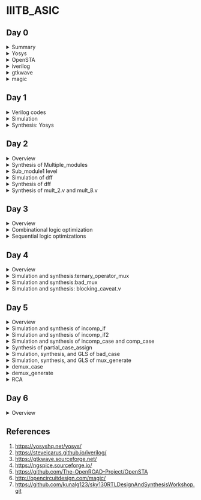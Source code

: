 # IIITB_ASIC
## Day 0 

<details>
 <summary> Summary </summary>

  Installed the needed tools.

</details>	
	
 <details>
 <summary> Yosys </summary>
  
  I installed Yosys using the following commands:

  ```bash  
  git clone https://github.com/YosysHQ/yosys.git
  cd yosys-master 
  sudo apt install make 
  sudo apt-get install build-essential clang bison flex \
      libreadline-dev gawk tcl-dev libffi-dev git \
      graphviz xdot pkg-config python3 libboost-system-dev \
      libboost-python-dev libboost-filesystem-dev zlib1g-dev
  make 
  sudo make install
  ```
Below is the screenshot showing sucessful installation:
![image](https://github.com/Pruthvi-Parate/IIITB_ASIC/assets/72121158/00d73ed4-2207-4dd9-a57a-eac68fcb04ef)



Below is the screenshot showing sucessful launch:
![image](https://github.com/Pruthvi-Parate/IIITB_ASIC/assets/72121158/04cc4e16-3179-41b8-a22a-90ff37dcd33a)

</details>
 <details>
 <summary> OpenSTA </summary>
   
I installed and built OpenSTA (including the needed packages) using the following commands:
 ```bash
sudo apt-get install cmake clang gcctcl swig bison flex
git clone https://github.com/The-OpenROAD-Project/OpenSTA.git
cd OpenSTA
mkdir build
cd build
cmake ..
make
```
Below is the screenshot showing sucessful installation:
![image](https://github.com/Pruthvi-Parate/IIITB_ASIC/assets/72121158/a36e4559-abd5-4fba-8f97-2acbcd7f9d92)
Below is the screenshot showing sucessful launch:
![image](https://github.com/Pruthvi-Parate/IIITB_ASIC/assets/72121158/999fc719-b6f8-4ce7-8028-4f66efe2ecf4)
</details>
 <details>
 <summary> iverilog </summary>
	 
 I installed iverilog using the following command:
  ```bash
sudo apt-get install iverilog
  ```
 Below is the screenshot showing sucessful launch:
 
![image](https://github.com/Pruthvi-Parate/IIITB_ASIC/assets/72121158/fd1861a0-3995-4f15-b0aa-f58e18e02082)
</details>
 <details>
 <summary> gtkwave </summary>

  I installed gtkwave using the following command:
```bash
sudo apt-get install gtkwave
```

 Below is the screenshot showing sucessful launch:
 ![image](https://github.com/Pruthvi-Parate/IIITB_ASIC/assets/72121158/21386995-18ef-4c1d-a188-b1d97fab11ce)
![image](https://github.com/Pruthvi-Parate/IIITB_ASIC/assets/72121158/05fc8a66-be0e-42fc-8189-71243c46cdf7)

</details>
 <details>
 <summary> magic </summary>


I installed magic using the following commands:
  ```bash
sudo apt-get install m4
sudo apt-get install tcsh
sudo apt-get install csh
sudo apt-get install libx11-dev
sudo apt-get install tcl-dev tk-dev
sudo apt-get install libcairo2-dev
sudo apt-get install mesa-common-dev libglu1-mesa-dev
sudo apt-get install libncurses-dev
 ```
 Below is the screenshot showing sucessful launch:
 ![image](https://github.com/Pruthvi-Parate/IIITB_ASIC/assets/72121158/5e3c330f-8b2d-4f9f-a73c-6e781ca9d3b7)
</details>

## Day 1

<details>
 <summary> Verilog codes </summary>

  Here in this section I used the 2*1 mux which is taken from https://github.com/kunalg123/sky130RTLDesignAndSynthesisWorkshop.git
</details>
<details>
	<summary>Simulation</summary>
	
Below is the screenshot of code of goodmux and its testbench:
![goodmux](https://github.com/Pruthvi-Parate/IIITB_ASIC/assets/72121158/552e8728-67a3-43a3-bb54-b22fa3ed12b8)
	
Below is the gtkwave plot:
![gtkwave](https://github.com/Pruthvi-Parate/IIITB_ASIC/assets/72121158/c87070f6-dcc1-46fb-9976-f673ae6033e9)
</details>
<details>
	<summary>Synthesis: Yosys</summary>
	I used following commands to synthesize :
	
	
	yosys> read_liberty -lib ../lib/sky130_fd_sc_hd__tt_025C_1v80.lib
	yosys> read_verilog good_mux.v
	yosys> synth -top good_mux
	yosys> abc -liberty ../lib/sky130_fd_sc_hd__tt_025C_1v80.lib
	yosys> show

   Below is the screenshot of synthesized design:
   
   ![yosys](https://github.com/Pruthvi-Parate/IIITB_ASIC/assets/72121158/ec14dd89-6aa1-4e07-be66-b71de591e1da)
   
I used the following commands to generate the netlist:
 ```bash
 yosys> write_verilog mymux_netlist.v
 yosys> write_verilog -noattr mymux_netlist.v
 ```
Below is the screenshots for both: 

![netlist](https://github.com/Pruthvi-Parate/IIITB_ASIC/assets/72121158/2439985b-e072-406d-a89a-ed03de4f9cb6)
![noattr](https://github.com/Pruthvi-Parate/IIITB_ASIC/assets/72121158/6cd9948e-d76c-4327-bb75-3746fb97267d)

</details>

## Day 2

<details>
 <summary> Overview </summary>

  In this section, I embarked on a comprehensive synthesis process that encompassed various levels of design abstraction. Initially, I tackled the task of synthesizing a multiple module structure, composed of two distinct submodules. This synthesis endeavor took place both at the multiple module level, considering both hierarchical and flattened forms, as well as at the individual submodule level. The latter level of synthesis holds particular significance for two key reasons.
  Here I took the verilog codes from : https://github.com/kunalg123/sky130RTLDesignAndSynthesisWorkshop.git
</details>

<details>
	<summary>Synthesis of Multiple_modules</summary>
	This segment of the study elucidates the synthesis process applied to multiple modules, emphasizing a departure from the single-module approach. The Yosys commands, previously outlined and discussed, form the cornerstone of this synthesis process, adapted and executed to accommodate two distinct design types.Below is 
	the commands for synthesis
	
	yosys> read_liberty -lib <path to lib file>
	yosys> read_verilog <path to verilog file>
	yosys> synth -top <top_module_name>
	yosys> abc -liberty <path to lib file>
	yosys> flatten
	yosys> show
	yosys> write_verilog -noattr <file_name_netlist.v>

  Below is the representation of hierarchy design.
  
  ![mulmod](https://github.com/Pruthvi-Parate/IIITB_ASIC/assets/72121158/367b38d8-99ff-46f2-8d6e-57f45b299b26)


 Below is the netlist.
 
 ![noattr](https://github.com/Pruthvi-Parate/IIITB_ASIC/assets/72121158/1f99673d-5d59-4680-973f-12411458e16e)

 And below is the flat code and design.
 
 ![flatcmd](https://github.com/Pruthvi-Parate/IIITB_ASIC/assets/72121158/329fa960-e360-41bc-810e-3526b92d8426)

![flatcode](https://github.com/Pruthvi-Parate/IIITB_ASIC/assets/72121158/b2f62f6c-d550-4b9d-8c22-7a05db80124e)


 ![flattenimg](https://github.com/Pruthvi-Parate/IIITB_ASIC/assets/72121158/8af15e87-9c85-4025-86ac-ba5248173f0f)

</details>
<details>
	<summary>Sub_module1 level
</summary>
Below is the schematic of submodule1.

 ![submodule1](https://github.com/Pruthvi-Parate/IIITB_ASIC/assets/72121158/61c7bea7-1786-4b36-aa95-7e047f92adf2)

</details>

<details><summary>
	Simulation of dff
</summary>
Below is the representation of dff with async reset.

![asyncReset](https://github.com/Pruthvi-Parate/IIITB_ASIC/assets/72121158/35102baa-7ca3-4eb4-af0f-895af9a7f355)

Below is the representation of dff with async set.

![asyncSet](https://github.com/Pruthvi-Parate/IIITB_ASIC/assets/72121158/b0c37d01-647c-47b7-b943-666b52612f20)

Below is the representation of dff with sync reset.

![syncReset](https://github.com/Pruthvi-Parate/IIITB_ASIC/assets/72121158/a5059c10-54f0-40a3-92c6-6a398322405f)

</details>

<details><summary>
	Synthesis of dff
</summary>
Below is the representation of dff with async reset.

![SasyncReset](https://github.com/Pruthvi-Parate/IIITB_ASIC/assets/72121158/f19796c8-7ed9-4921-a9f6-233f07f0e436)



Below is the representation of dff with async set.

![SasyncSet](https://github.com/Pruthvi-Parate/IIITB_ASIC/assets/72121158/aacdea48-5b17-4fad-b908-e61c28cdfb2d)


Below is the representation of dff with sync reset.

![SsyncReset](https://github.com/Pruthvi-Parate/IIITB_ASIC/assets/72121158/6e0d8c82-09ad-4391-b142-aaa4bf1d55a8)


</details>

<details><summary>
	Synthesis of mult_2.v and mult_8.v
</summary>

Below is the representation of synthesized design of mult2.

![mul2file](https://github.com/Pruthvi-Parate/IIITB_ASIC/assets/72121158/cca0aef9-f183-449c-a4a8-d99f962558f8)

![mul2](https://github.com/Pruthvi-Parate/IIITB_ASIC/assets/72121158/cee43580-913f-4dd5-be7f-57a70c1da116)


Below is the representation of synthesized design of mult8.

![mult8file](https://github.com/Pruthvi-Parate/IIITB_ASIC/assets/72121158/f3aac94f-0eba-4648-b586-d74c989249c9)

![mult8](https://github.com/Pruthvi-Parate/IIITB_ASIC/assets/72121158/6dd542e3-ed60-442f-9a50-bd557e2d4c52)


</details>

  ## Day 3
<details><summary>
	Overview
</summary> 
Within the expansive realm of ASIC design, the principles of optimization serve as the cornerstone for achieving enhanced performance, efficiency, and functionality. By employing techniques such as Boolean logic optimization, logic synthesis, and technology mapping, we can ensure that the combinational logic in your ASIC design is fine-tuned for optimal speed and efficiency.
</details>
<details> <summary>Combinational logic optimization</summary> 
Combinational optimization stands as a cornerstone in the process of ASIC design, focusing on logic circuits that produce output solely based on their current input values. At this stage, optimization is aimed at refining the logic gates and their interconnections to achieve minimal propagation delays, reduced power consumption, and compact layouts. Below are the commands
	
	yosys> read_liberty -lib ../lib/sky130_fd_sc_hd__tt_025C_1v80.lib
	yosys> read_verilog opt_check.v
	yosys> synth -top opt_check
	yosys> opt_clean -purge
	yosys> abc -liberty ../lib/sky130_fd_sc_hd__tt_025C_1v80.lib
	yosys> show

Below is the representation of the optimized design.

![optcheck](https://github.com/Pruthvi-Parate/IIITB_ASIC/assets/72121158/ebaf879b-9d1b-41ea-9426-87c5c6c60caf)


Below it the representation to view synthesized design of optimized optcheck_2.v (y=a?1:b)

![optcheck2](https://github.com/Pruthvi-Parate/IIITB_ASIC/assets/72121158/2065d93b-04bf-423b-b73f-923bbe15eee4)


Below it the representation to view synthesized design of optimized optcheck_3.v (y=a?(c?b:0):0)

![optcheck3](https://github.com/Pruthvi-Parate/IIITB_ASIC/assets/72121158/70244762-58d2-4a12-9a3f-a627ac457488)


Below it the representation to view synthesized design of optimized optcheck_4.v (y = a?(b?(a & c ):c):(!c))

![optcheck4](https://github.com/Pruthvi-Parate/IIITB_ASIC/assets/72121158/a7318da5-06db-4160-bc2a-71979991b89c)


Below it the representation to view synthesized design of optimized multiple_module_opt.v 

![multimodopt2](https://github.com/Pruthvi-Parate/IIITB_ASIC/assets/72121158/ed4ab85e-722f-4799-9007-4553267a4210)


</details>
<details><summary>
	Sequential logic optimizations
</summary>
Sequential optimization, on the other hand, delves into the complexities introduced by memory elements and feedback loops within a circuit. These components give rise to sequential logic, where the output depends not just on the current inputs but also on the previous states. Achieving optimal performance in sequential logic requires a holistic approach, incorporating factors like clock frequency, setup and hold times, and routing congestion. 

 Below is the command  to simulate the design of dff_const1.v
 
```
iverilog dff_const1.v tb_dff_const1.v
./a.out
gtkwave tb_dff_const1.vdc
 ```
<details><summary>dff_const1</summary>
Below is the representation of the obtained simulation

![wavedff1](https://github.com/Pruthvi-Parate/IIITB_ASIC/assets/72121158/ac0e1d94-3715-4570-b9f7-695dff470d61)


Below is the representation of syntesized design of optimized dff_const1.v

![Synthdff1](https://github.com/Pruthvi-Parate/IIITB_ASIC/assets/72121158/543a5741-03e4-48cf-bff1-5abb50d1b960)


</details>

<details><summary>dff_const2</summary>
Below is the representation of the obtained simulation

![wavedff2](https://github.com/Pruthvi-Parate/IIITB_ASIC/assets/72121158/b481f748-070c-4073-b2ad-155017c65a87)


Below is the representation of syntesized design of optimized dff_const2.v

![synth2](https://github.com/Pruthvi-Parate/IIITB_ASIC/assets/72121158/a00e4f40-706a-4d4e-8bae-8295b8a98869)


</details>

<details><summary>dff_const3</summary>
Below is the representation of the obtained simulation

![wavedff3](https://github.com/Pruthvi-Parate/IIITB_ASIC/assets/72121158/d0b8116e-ae01-4165-af26-1674dbbb4759)


Below is the representation of syntesized design of optimized dff_const3.v

![synth3](https://github.com/Pruthvi-Parate/IIITB_ASIC/assets/72121158/d28c3615-7f9e-4699-a35a-1a7816cc78ec)


</details>

<details><summary>dff_const4</summary>
Below is the representation of the obtained simulation

![wavedff4](https://github.com/Pruthvi-Parate/IIITB_ASIC/assets/72121158/201203b6-fe4b-43be-85b0-06b792bc6146)


Below is the representation of syntesized design of optimized dff_const4.v

![synth4](https://github.com/Pruthvi-Parate/IIITB_ASIC/assets/72121158/a0a6032a-f9a6-4751-ba23-b0884f11facb)


</details>

<details><summary>dff_const5</summary>
	
Below is the representation of the obtained simulation

![wavedff5](https://github.com/Pruthvi-Parate/IIITB_ASIC/assets/72121158/52d88382-92ab-4d49-98be-2184812e82ad)


Below is the representation of syntesized design of optimized dff_const5.v

![synth5](https://github.com/Pruthvi-Parate/IIITB_ASIC/assets/72121158/3d9e9a9d-b319-4825-8fda-af72474670a2)


</details>

<details><summary>counter_opt</summary>


Below is the representation of optimized design

![synthcounter](https://github.com/Pruthvi-Parate/IIITB_ASIC/assets/72121158/07e26d54-fd47-455e-ba89-6800bdb4cbab)


</details>

<details><summary>counter_opt2</summary>

Below is the representation of syntesized design

![synthcounter2](https://github.com/Pruthvi-Parate/IIITB_ASIC/assets/72121158/d7ba7d27-83c6-4d7d-89bf-9dbb908e00bb)


</details>

</details>

## Day 4

<details> <summary>
	Overview
</summary>
Gate-level simulation is a crucial aspect of digital hardware design and verification, especially in fields like VLSI, FPGA, and ASIC design. It involves simulating the behavior of a digital circuit at the gate level, which is the lowest level of abstraction in the design hierarchy. Gate-level simulation helps verify the correctness of a circuit's logic and functionality before fabrication or implementation on hardware.  

Blocking assignments are executed sequentially in the order they appear in the code. When a blocking assignment is encountered, the right-hand side (RHS) expression is evaluated immediately, and the signal on the left-hand side (LHS) is updated with the new value.
Non-blocking assignments, on the other hand, are not executed immediately. Instead, all non-blocking assignments within a procedural block are evaluated simultaneously at the end of the block's execution.

</details>

<details><summary> 
	Simulation and synthesis:ternary_operator_mux
</summary>

Below are the commands

```
iverilog <name verilog: ternary_operator_mux.v tb_ternary_operator_mux.v
./a.out
gtkwave tb_ternary_operator_mux.vcd
```
Below is the obtained simulation which acts as mux

![simtern](https://github.com/Pruthvi-Parate/IIITB_ASIC/assets/72121158/830066ba-fa93-410c-9fb6-1cffe3ecc9c6)

![synthtern](https://github.com/Pruthvi-Parate/IIITB_ASIC/assets/72121158/4751c1c3-6de4-49be-a663-d7598179bbf3)


Below is the command and representation to synthesis the design into netlist of mux.

	yosys> read_liberty -lib ../lib/sky130_fd_sc_hd__tt_025C_1v80.lib
	yosys> read_verilog ternary_operator_mux.v
	yosys> synth -top ternary_operator_mux
	yosys> abc -liberty ../lib/sky130_fd_sc_hd__tt_025C_1v80.lib
	yosys> write_verilog -noattr ternary_operator_mux_net.v
	yosys> show

Below is the obtained net file

![ternnetlist](https://github.com/Pruthvi-Parate/IIITB_ASIC/assets/72121158/bf46f287-2de8-4fe2-b5c7-c0c0cb2d86b8)


Below is the commands GLS of mux

```
iverilog <path to verilog model: ../mylib/verilog_model/primitives.v> <path to sky130_fd_sc_hd__tt_025C_1v80.lib: ../lib/sky130_fd_sc_hd__tt_025C_1v80.lib> <name netlist: ternary_operator_mux_net.v> <name testbench: tb_ternary_operator_mux.v>
./a.out
gtkwave tb_ternary_operator_mux.vcd
```

Below is the simulation which matches with pre-synthesis simulation

![postsimtern](https://github.com/Pruthvi-Parate/IIITB_ASIC/assets/72121158/b49838e9-8c41-4a13-89b0-820dadb78fd3)


</details>

<details><summary> Simulation and synthesis:bad_mux</summary>

 Below are the commands to simulate bad_mux

  In the provided screenshot below of the simulation results, it is apparent that a concerning behavior has been observed. Specifically, the discrepancy arises when the inputs undergo alterations. In this context, it is evident that the variable "y" fails to undergo evaluation. This outcome contradicts the expected behavior and signifies an anomaly in the simulation process. 

![simmux](https://github.com/Pruthvi-Parate/IIITB_ASIC/assets/72121158/5a4f9f9f-4e4e-495d-a5e7-1785b912d4ab)


Below is the command to synthesize the design into netlist

	yosys> read_liberty -lib ../lib/sky130_fd_sc_hd__tt_025C_1v80.lib
	yosys> read_verilog  bad_mux.v
	yosys> synth -top bad_mux
	yosys> abc -liberty sky130_fd_sc_hd__tt_025C_1v80.lib
	yosys> write_verilog -noattr bad_mux_net.v
	yosys> show

Below is the representation of design

![synthmux](https://github.com/Pruthvi-Parate/IIITB_ASIC/assets/72121158/e773a738-f511-42d4-be5e-b125fd604448)


Below is the netlist

![netlist](https://github.com/Pruthvi-Parate/IIITB_ASIC/assets/72121158/e75eb526-e682-450f-b0f1-ae7d9cd959fd)


Below is the commands GLS of mux

```
iverilog <path to verilog model: ../mylib/verilog_model/primitives.v> <path to sky130_fd_sc_hd__tt_025C_1v80.lib: ../lib/sky130_fd_sc_hd__tt_025C_1v80.lib> <name netlist: bad_mux_net.v> <name testbench: tb_bad_mux.v>
./a.out
gtkwave tb_bad_mux.vdc
```

Below is the representation of obtained simulation and as you can see it's not matching up with the simulation we did before which was pre-synthesis simulation

</details>

<details><summary>
	Simulation and synthesis: blocking_caveat.v
</summary>
	
Below is the commands to simulate blocking_caveat

 ```
iverilog blocking_caveat.v tb_blocking_caveat.v
./a.out
gtkwave tb_blocking_caveat.vcd
```
Displayed below is a visual representation , showcasing the outcome of the simulation we've conducted. Notably, upon careful observation, it becomes evident that the variable "d" is retaining or holding on to its previous values. Strikingly, this behavior is akin to what one might expect from a flip-flop in a circuit, even though the circuit configuration in question does not involve an actual flip-flop component. This incongruence with the intended design and function of the circuit constitutes an incorrect behavior, indicating a deviation from the anticipated simulation results.

![simulationpre](https://github.com/Pruthvi-Parate/IIITB_ASIC/assets/72121158/f86aeae0-12cb-422d-a78d-d212d1255895)


Below is the synthesis of the design

![synth](https://github.com/Pruthvi-Parate/IIITB_ASIC/assets/72121158/4747ca8d-4a53-4f3a-aed5-6d9cc5dcc2f2)


Below is the netlist showing

![netlist](https://github.com/Pruthvi-Parate/IIITB_ASIC/assets/72121158/295d8434-77fb-483b-9f0c-a60fbbd4b768)


Below is the commands GLS of blocking_caveat 

```
iverilog <path to verilog model: ../mylib/verilog_model/primitives.v> <path to verilog model: ../mylib/verilog_model/sky130_fd_sc_hd.v> <name netlist: blocking_caveat_net.v> <name testbench: tb_blocking_caveat.v>
./a.out
gtkwave tb_blocking_caveat.vdc
```

Below representation shows an evident dissimilarity arises when comparing this simulation result with the simulation executed prior to the synthesis stage. The primary reason for this disparity can be attributed to the presence of a blocking statement within the design. 



</details>

## Day 5

<details><summary>Overview</summary>
	
In the realm of ASIC VLSI system design, efficient decision-making and control flow mechanisms are paramount to achieving optimal performance and functionality. This is where conditional constructs such as "if" and "case" statements play a pivotal role. These statements serve as powerful tools for directing the behavior of digital circuits, allowing designers to create dynamic responses based on specific conditions or input values. In this context, the intricate interplay between these conditional statements and the underlying hardware architecture forms the cornerstone of crafting sophisticated and responsive ASIC designs.Below shown hardware representation

![WhatsApp Image 2023-08-15 at 2 28 19 PM](https://github.com/Pruthvi-Parate/IIITB_ASIC/assets/72121158/fce217f0-6689-4b57-bd08-68d28b348078)

![WhatsApp Image 2023-08-15 at 2 28 19 PM (1)](https://github.com/Pruthvi-Parate/IIITB_ASIC/assets/72121158/7b01a184-a5fc-41e3-a3ef-b5ea0378063e)



</details>

<details><summary>Simulation and synthesis of incomp_if</summary>

Presented below is a representation of simulation and synthesis showcasing the outcome of the simulation process. Upon analysis, it becomes evident that an inferred latch has materialized within the design. This inference is drawn from the observation that the output consistently retains a constant value during instances when the "select" signal fails to achieve a high state.

![sim](https://github.com/Pruthvi-Parate/IIITB_ASIC/assets/72121158/cc6d44b1-09b7-4580-a6cd-1ad9be1fd976)

![synthif](https://github.com/Pruthvi-Parate/IIITB_ASIC/assets/72121158/dddffa3c-8df3-40fc-89ec-5de71965cc4f)


</details>

<details><summary>
	Simulation and synthesis of incomp_if2
</summary>
	
Below is shown simulation and synthesized representation of incomp_if2

![sim2](https://github.com/Pruthvi-Parate/IIITB_ASIC/assets/72121158/e1f4b047-e004-4bb8-9a67-0216f79cc444)

![synth2](https://github.com/Pruthvi-Parate/IIITB_ASIC/assets/72121158/7365230c-93e3-46d0-ac65-5a33cc0ee0ed)

 
</details>

<details><summary> Simulation and synthesis of incomp_case and comp_case</summary>
In essence, a "case" statement involves evaluating a given expression against a set of predefined conditions, known as case values. Once a match is found between the expression and a case value, the associated block of logic is executed. This allows for the implementation of various pathways based on different input scenarios.

![WhatsApp Image 2023-08-15 at 2 38 38 PM](https://github.com/Pruthvi-Parate/IIITB_ASIC/assets/72121158/629fbd4f-8d3e-4639-8384-a31e2c2996be)

 
following are the commands

```
iverilog comp_case.v tb_comp_case.v
./a.out
gtkwave tb_comp_case.vcd
```

Below is shown representation of simulation and synthesis. This behavior specifically manifests when the "select" signal is assigned a value of either 2 or 3, with particular emphasis on the condition where the second bit of the "select" signal, denoted as sel[1], asserts a logic level of 1.

![compsim](https://github.com/Pruthvi-Parate/IIITB_ASIC/assets/72121158/589c1cdd-07a2-416b-842e-c2c7f943a699)

![compsynth](https://github.com/Pruthvi-Parate/IIITB_ASIC/assets/72121158/1ded7ad9-ab9b-47e4-8522-291142549ee0)

 Below is the representation of incomp_case

![sim](https://github.com/Pruthvi-Parate/IIITB_ASIC/assets/72121158/1b7f94b4-2ab4-4fc6-8f1d-0753cd2aa156)

![synth](https://github.com/Pruthvi-Parate/IIITB_ASIC/assets/72121158/8efbce99-bd54-4d68-9cd7-0f033bd41ca0)

 
</details>

<details><summary>Synthesis of partial_case_assign</summary>

Displayed here is a representation of the design achieved, and within it, a clear outcome aligns with our expectations. As anticipated, a single latch materializes, governing the behavior of the x output. Moreover, the boolean expressions we foresaw for both x and y are convincingly deduced by the design itself. This means that the logic we intended for x and y, the way they should operate based on specific conditions, is accurately recognized and implemented by the design.

![partialcase](https://github.com/Pruthvi-Parate/IIITB_ASIC/assets/72121158/d29999cb-1dc5-4273-b6ec-20072a4f91ea)



</details>

<details><summary>Simulation, synthesis, and GLS of bad_case</summary>

 Below is the representation of bad_case. When the "select" input is set to the binary value "11," a puzzling situation arises within the simulation. In this circumstance, the simulator appears to grapple with determining the appropriate course of action, resulting in the y output steadfastly assuming a constant value of "1."

![sim](https://github.com/Pruthvi-Parate/IIITB_ASIC/assets/72121158/4a229020-f5eb-49f1-8273-cee1164978d1)

![synth](https://github.com/Pruthvi-Parate/IIITB_ASIC/assets/72121158/801fba72-cef6-4d7c-9ee3-7fcfabd30d85)


 Below are the commands for GLS
 ```
iverilog  ../mylib/verilog_model/primitives.v ../mylib/verilog_model/sky130_fd_sc_hd.v bad_case_net.v tb_bad_case.v
./a.out
gtkwave tb_bad_case.vcd
```

Below is the simulation in which we can see the mismatch

![Gls-sim](https://github.com/Pruthvi-Parate/IIITB_ASIC/assets/72121158/e6059b11-1a61-4173-82c3-45f810dc8cdf)


</details>

<details><summary>Simulation, synthesis, and GLS of  mux_generate</summary>

Below is the representation simulation of mux_generate which is 4*1 mux

![sim](https://github.com/Pruthvi-Parate/IIITB_ASIC/assets/72121158/3f2d744d-bc84-4420-98ef-b0abff8315e4)

![synth](https://github.com/Pruthvi-Parate/IIITB_ASIC/assets/72121158/7bc6d12b-4617-48e4-929a-a01034ccced0)


To obtain GLS below are the commands 

```
iverilog  ../mylib/verilog_model/primitives.v ../mylib/verilog_model/sky130_fd_sc_hd.v mux_generate_net.v tb_mux_generate.v
./a.out
gtkwave tb_mux_generate.vcd
```

Below is the resulted simulation which completely matches with previous one

![glssim](https://github.com/Pruthvi-Parate/IIITB_ASIC/assets/72121158/f7e39bd0-ba8b-4f2e-b8b5-46618b5af8ff)


</details>

<details><summary>demux_case</summary>

Below is the representation of demux_case and by observing it is 1*8 demux

![sim](https://github.com/Pruthvi-Parate/IIITB_ASIC/assets/72121158/0d40008b-caae-4805-8be1-9a4df7d3476e)


</details>

<details><summary>demux_generate</summary>

Below is the representation of demux_generate and by observing it is 1*8 demux

![sim](https://github.com/Pruthvi-Parate/IIITB_ASIC/assets/72121158/96172813-2099-4a3e-99e4-84803e637bd2)


Below is the synthesized design representation

![genrateSynth](https://github.com/Pruthvi-Parate/IIITB_ASIC/assets/72121158/3d501c44-5b7a-484a-8870-a29321d75bff)


For GLS below are the commands

```
iverilog  ../mylib/verilog_model/primitives.v ../mylib/verilog_model/sky130_fd_sc_hd.v demux_generate_net.v tb_demux_generate.v
./a.out
gtkwave tb_demux_generate.vcd
```

Below is shown the simulation which is perfectly matches with the previous one

![Gls](https://github.com/Pruthvi-Parate/IIITB_ASIC/assets/72121158/dcba932f-419f-49eb-85f5-d352332ac316)



</details>

<details><summary>RCA</summary>
	
Below is the representation of rca and by observing it is 8bit rca

![sim](https://github.com/Pruthvi-Parate/IIITB_ASIC/assets/72121158/518c7364-880c-4bc2-9491-058af91e0d6b)


Below is the synthesized version of 8bit rca

![synth](https://github.com/Pruthvi-Parate/IIITB_ASIC/assets/72121158/ce31432d-60be-4d51-89e4-0cfa83f8c2dd)


To obtain GLS below are the commands

```
iverilog  ../mylib/verilog_model/primitives.v ../mylib/verilog_model/sky130_fd_sc_hd.v rca_net.v tb_rca.v
./a.out
gtkwave tb_rca.vcd
```

Below is the simulation which perfectly matches with the previous one

![gls](https://github.com/Pruthvi-Parate/IIITB_ASIC/assets/72121158/70a76c8d-f8b5-4813-9197-90129fa5fb48)

</details>

## Day 6

<details>
<summary>Overview  
</summary>RISC-V is an open-source instruction set architecture (ISA) used for the development of custom processors targeting a variety of end applications. The flow
of this architecture from application software or apps to the hardware and there is
system software block which consists of os, compiler and assembler and the flow is as follows: Os which handle IO operations, allocate memory and low level synthesis functions.
Compiler converts c,c++, java to instructions and then assembler converts this instructions
into the binary data which hardware can understand.

</details>


[Reference Section]:#
## References
1. https://yosyshq.net/yosys/
2. https://steveicarus.github.io/iverilog/
3. https://gtkwave.sourceforge.net/
4. https://ngspice.sourceforge.io/
5. https://github.com/The-OpenROAD-Project/OpenSTA
6. http://opencircuitdesign.com/magic/
7. https://github.com/kunalg123/sky130RTLDesignAndSynthesisWorkshop.git
 
